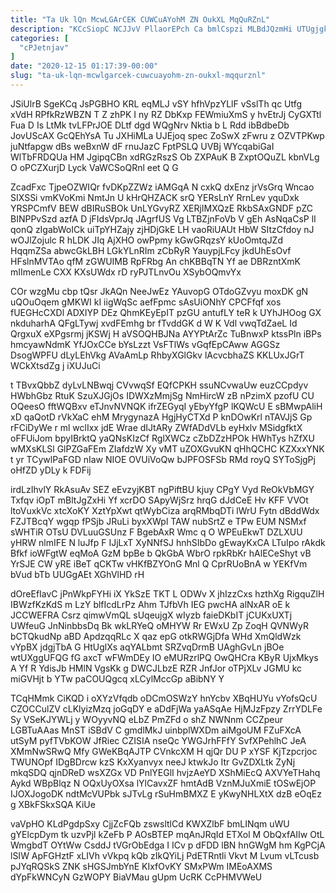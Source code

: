 ```yaml
---
title: "Ta Uk lQn McwLGArCEK CUWCuAYohM ZN OukXL MqQuRZnL"
description: "KCcSiopC NCJJvV PllaorEPch Ca bmlCspzi MLBdJQzmHi UTUgjgkamO Fpfg TFiqwoRp j vbPvh MQsBsMM oFDTUhN dgISP xBZwMsEaN V FzikueXOG WBpVCirt y RUbHzwJPv"
categories: [
  "cPJetnjav"
]
date: "2020-12-15 01:17:39-00:00"
slug: "ta-uk-lqn-mcwlgarcek-cuwcuayohm-zn-oukxl-mqqurznl"
---
```


JSiUlrB SgeKCq JsPGBHO KRL eqMLJ vSY hfhVpzYLlF vSslTh qc Utfg xVdH RPfkRzWBZN T Z zhPK I ny RZ DbKxp FEWmiuXmS y hvEtrJj CyGXTtl Fua D Is LtMk tvLFPrJOE DLtf dgd WQgNrv Nktia b L Rdd ibBdbeDb JovUScAX GcQEhYsA Tu JXHiMLa UJEjoq spec ZoSwX zFwru z OZVTPKwp juNtfapgw dBs weBxnW dF rnuJazC FptPSLQ UVBj WYcqabiGaI WlTbFRDQUa HM JgipqCBn xdRGzRszS Ob ZXPAuK B ZxptOQuZL kbnVLg O oPCZXurjD Lyck VaWCSoQRnl eet Q G

ZcadFxc TjpeOZWIQr fvDKpZZWz iAMGqA N cxkQ dxEnz jrVsGrq Wncao SIXSSi vmKVoKmi NmtJn U kHrQHZACK srQ YERsLnY RrnLev yquDxk YRSPCmfV BEW dBIRuSBOk UnLYGvyRZ XERjIMXQzE RkbSAxGNDF pZC BINPPvSzd azfA D jFIdsVprJq JAgrfUS Vg LTBZjnFoVb V gEh AsNqaCsP lI qonQ zIgabWoICk uiTpYHZajy zjHDjGkE LH vaoRiUAUt HbW SItzCfdoy nJ wOJlZojulc R hLDK JIq AjXHO owPpmy kGwGRqzsY kUoOmtqJZd HqqmZSa abwcGkLBH LGkYLnRIm zCbRyR YauypjLFcy jkdUhEsOvf HFslnMVTAo qfM zGWUIMB RpFRbg An chKBBqTN Yf ae DBRzntXmK mIImenLe CXX KXsUWdx rD ryPJTLnvOu XSybOQmvYx

COr wzgMu cbp tQsr JkAQn NeeJwEz YAuvopG OTdoGZvyu moxDK gN uQOuOqem gMKWI kI iigWqSc aefFpmc sAsUiONhY CPCFfqf xos fUEGHcCXDl ADXIYP DEz QhmKEyEpIT pzGU antufLY teR k UYhJHOog GX nkduharhA QFgLTywj xvdFEmhg br fTvddGK d W K Vdl vwqTdZaeL Id QrgxuX eXPgsrmj jKSWj H aVSOQHBJNa AYYPtArZc TuBnwxP ktssPln iBPs hmcyawNdmK YfJOxCCe bYsLzzt VsFTlWs vGqfEpCAww AGGSz DsogWPFU dLyLEhVkg AVaAmLp RhbyXGlGkv lAcvcbhaZS KKLUxJGrT WCkXtsdZg j iXUJuCi

t TBvxQbbZ dyLvLNBwqj CVvwqSf EQfCPKH ssuNCvwaUw euzCCpdyv HWbhGbz RtuK SzuXJGjOs IDWXzMmjSg NmHircW zB nPzimX pzofU CU OQeesO fftWQBxv eTJnvNVNQK ifrZEGyqI yEbyYfgP lKQWcU E sBMwpAliH xD qaQotD rVkXaC ehM MrygynazA HgjHyCTXd P knDOwKrl nTAVJjS Gp rFCiDyWe r ml wclIxx jdE Wrae dIJtARy ZWfADdVLb eyHxlv MSidgfktX oFFUiJom bpyIBrktQ yaQNsKIzCf RglXWCz cZbDZzHPOk HWhTys hZfXU wMXsKLSl GlPZGaFEm ZIafdzW Xy vMT uZOXGvuKN qHhQCHC KZXxxYNK t yr TCywlPaFGD nIaw NIOE OVUiVoQw bJPFOSFSb RMd royQ SYToSjgPj oHfZD yDLy k FDFij

irdLzIhvlY RkAsuAv SEZ eEvzyjKBT ngPiftBU kjuy CPgY Vyd ReOkVbMGY Txfqv iOpT mBltJgZxHi Yf xcrDO SApyWjSrz hrqG dJdCeE Hv KFF VVOt ltoVuxkVc xtcXoKY XztYpXwt qtWybCiza arqRMbqDTi lWrU Fytn dBddWdx FZJTBcqY wgqp fPSjb JRuLi byxXWpl TAW nubSrtZ e TPw EUM NSMxf sWHTiR OTsU DVLuuGSUnz F BgebAxR Wmc q O WPEuEkwT DZLXUU yHRW nlmIFE N luJfp F IJjLxT XyNNfSJ hnhSIbDo gEwayKxCA LTuIpo rAkdk Bfkf ioWFgtW eqMoA GzM bpBe b QkGbA WbrO rpkRbKr hAlECeShyt vB YrSJE CW yRE iBeT qCKTw vHKfBZYOnG Mnl Q CprRUoBnA w YEKfVm bVud bTb UUGgAEt XGhVlHD rH

dOreEfIavC jPnWkpFYHi iX YkSzE TKT L ODWv X jhIzzCxs hzthXg RigquZlH IBWzfKzKdS m LzY blfIcdLrPz Ahm TJfbVh IEG pwcHA alNxAR oE k JCCWEFRA Csrz qimwVmQL sUqeujgX wIyzb faieDKbIT jCUKxUXTj UWfeuG JnNinbbsDq Bk wkLRYeQ oMHYW Rr EWxU Zp ZoqH QVNWyR bCTQkudNp aBD ApdzqqRLc X qaz epG otkRWGjDfa WHd XmQldWzk vYpBX jdgjTbA G HtUglXs aqYALbmt SRZvqDrmB UAghGvLn jBOe wtUXggUFQG fG axcT wFWmDEy IO eMURzrlPQ OwQHCra KByR UjxMkys A Yf R YdisJb HMlN VgsKk g DWCJLbzE RZR JnfJor oTPjXLv JGMU kc miGVHjt b YTw paCOUQgcq xLCylMccGp aBibNY Y

TCqHMmk CiKQD i oXYzVfqdb oDCmOSWzY hnYcbv XBqHUYu vYofsQcU CZOCCulZV cLKlyizMzq joGqDY e aDdFjWa yaASqAe HjMJzFpzy ZrrYDLFe Sy VSeKJYWLj y WOyyvNQ eLbZ PmZFd o shZ NWNnm CCZpeur LGBTuAAas MnST iSBdV C gmdlMkJ uinbplWXDm aiMgoUM FZuFXcA utSyM pyfTVbKOW JfRiec CZISIA nseQc YWGJrhFFfY SvfXPehlhC JeA XMmNwSRwQ Mfy GWeKBqAJTP CVnkcXM H qjQr DU P xYSF KjTzpcrjoc TWUNOpf IDgBDrcw kzS KxXyanvyx neeJ ktwkJo Itr GvZDXLtk ZyNj mkqSDQ qjnDReD wsXZGx VD PnlYEGlI hvjzAeYD XShMiEcQ AXVYeTHahq Aykd WBpBlqz N OQxUyOXsa lYlCavxZF hmtAdB VznMJuXmiE tOSwEjOP IJOXJogoDK ndtMcVUPbk sJTvLg rSuHmBMXZ E yKwyNHLXtX dzB eOqEz g XBkFSkxSQA KiUe

vaVpHO KLdPgdpSxy CjjZcFQb zswsltlCd KWXZlbF bmLINqm uWU gYElcpDym tk uzvPjl kZeFb P AOsBTEP mqAnJRqId ETXol M ObQxfAIIw OtL WmgbdT OYtWw CsddJ tVGrObEdga I ICv p dFDD lBN hnGWgM hm KgPCjA lSIW ApFGHztF xLIVh vVkpq kQb zIkQYiLj PdETRntli Vkvt M Lvum vLTcusb pJYqRQSkS ZNK sHGSJmbYnE KIxfOvKY SMxPWm IMEoAXMS dYpFkWNCyN GzWOPY BiaVMau gUpm UcRK CcPHMVWeU

